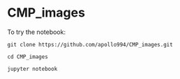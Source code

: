 # CMP_images

To try the notebook:

```
git clone https://github.com/apollo994/CMP_images.git

cd CMP_images

jupyter notebook
```
